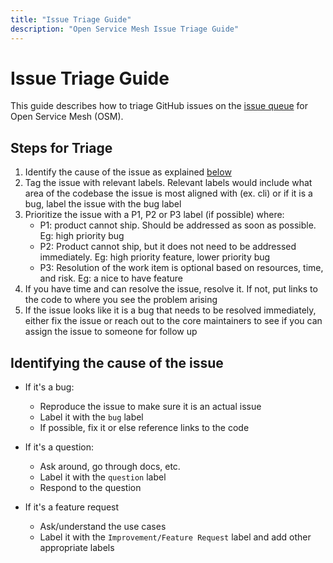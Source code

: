 ```yaml
---
title: "Issue Triage Guide"
description: "Open Service Mesh Issue Triage Guide"
---
```


# Issue Triage Guide

This guide describes how to triage GitHub issues on the [issue queue](https://github.com/openservicemesh/osm/issues) for Open Service Mesh (OSM).

## Steps for Triage
1. Identify the cause of the issue as explained [below](#identifying-the-cause-of-the-issue)
1. Tag the issue with relevant labels. Relevant labels would include what area of the codebase the issue is most aligned with (ex. cli) or if it is a bug, label the issue with the bug label
1. Prioritize the issue with a P1, P2 or P3 label (if possible) where:
    - P1: product cannot ship. Should be addressed as soon as possible. Eg: high priority bug
    - P2: Product cannot ship, but it does not need to be addressed immediately. Eg: high priority feature, lower priority bug
    - P3: Resolution of the work item is optional based on resources, time, and risk. Eg: a nice to have feature
1. If you have time and can resolve the issue, resolve it. If not, put links to the code to where you see the problem arising
1. If the issue looks like it is a bug that needs to be resolved immediately, either fix the issue or reach out to the core maintainers to see if you can assign the issue to someone for follow up


## Identifying the cause of the issue
- If it's a bug: 
    - Reproduce the issue to make sure it is an actual issue
    - Label it with the `bug` label
    - If possible, fix it or else reference links to the code 

- If it's a question: 
    - Ask around, go through docs, etc.
    - Label it with the `question` label
    - Respond to the question

- If it's a feature request 
    - Ask/understand the use cases
    - Label it with the `Improvement/Feature Request` label and add other appropriate labels
